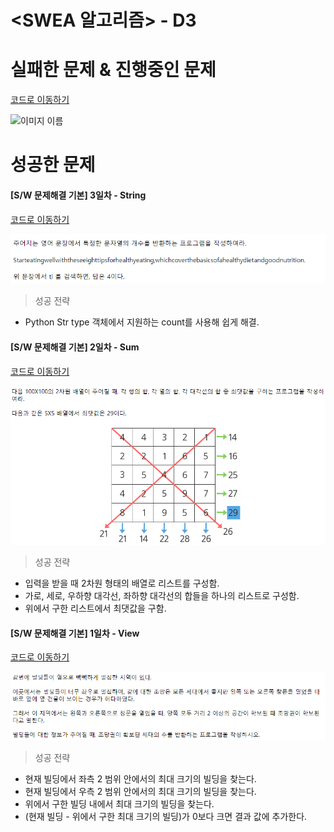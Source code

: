 # <SWEA 알고리즘> - D3

# 실패한 문제 & 진행중인 문제

[코드로 이동하기]()

![이미지 이름]()



# 성공한 문제

#### [S/W 문제해결 기본] 3일차 - String

[코드로 이동하기](https://github.com/yeomkyeorae/algorithm/blob/master/SWEA/D3/D3_3day_String.py)

![3일차 - String](./images/D3_3day_String.PNG)

> 성공 전략

- Python Str type 객체에서 지원하는 count를 사용해 쉽게 해결.



#### [S/W 문제해결 기본] 2일차 - Sum

[코드로 이동하기](https://github.com/yeomkyeorae/algorithm/blob/master/SWEA/D3/D3_2day_Sum.py)

![2일차 - Sum](./images/D3_2day_Sum.PNG)



> 성공 전략

- 입력을 받을 때 2차원 형태의 배열로 리스트를 구성함.
- 가로, 세로, 우하향 대각선, 좌하향 대각선의 합들을 하나의 리스트로 구성함.
- 위에서 구한 리스트에서 최댓값을 구함.





#### [S/W 문제해결 기본] 1일차 - View

[코드로 이동하기](https://github.com/yeomkyeorae/algorithm/blob/master/SWEA/D3/D3_1day_View.py)

![1일차 - View](./images/D3_1day_View.PNG)



> 성공 전략

- 현재 빌딩에서 좌측 2 범위 안에서의 최대 크기의 빌딩을 찾는다.
- 현재 빌딩에서 우측 2 범위 안에서의 최대 크기의 빌딩을 찾는다.
- 위에서 구한 빌딩 내에서 최대 크기의 빌딩을 찾는다.
- (현재 빌딩 - 위에서 구한 최대 크기의 빌딩)가 0보다 크면 결과 값에 추가한다. 


